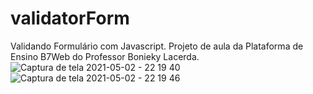 # validatorForm
Validando Formulário com Javascript.
Projeto de aula da Plataforma de Ensino B7Web do Professor Bonieky Lacerda.![Captura de tela 2021-05-02 - 22 19 40](https://user-images.githubusercontent.com/50847127/116799013-acda4200-aacb-11eb-9961-d17462e85863.png)
![Captura de tela 2021-05-02 - 22 19 46](https://user-images.githubusercontent.com/50847127/116799015-b2378c80-aacb-11eb-9a97-c628e7d206b6.png)

